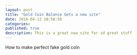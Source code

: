 ```yaml
---
layout: post
title: "Gold Coin Balance Gets a new site"
date: 2016-04-12 10:58:58
categories:
published: true
description: This is a great new site for sd great stuff
---
```



How to make perfect fake gold coin